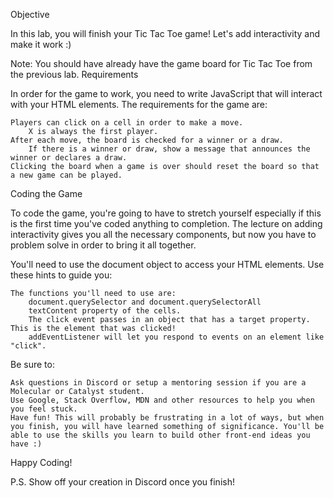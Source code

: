 
Objective

In this lab, you will finish your Tic Tac Toe game! Let's add interactivity and make it work :)

Note: You should have already have the game board for Tic Tac Toe from the previous lab.
Requirements

In order for the game to work, you need to write JavaScript that will interact with your HTML elements. The requirements for the game are:

    Players can click on a cell in order to make a move.
        X is always the first player.
    After each move, the board is checked for a winner or a draw.
        If there is a winner or draw, show a message that announces the winner or declares a draw.
    Clicking the board when a game is over should reset the board so that a new game can be played.

Coding the Game

To code the game, you're going to have to stretch yourself especially if this is the first time you've coded anything to completion. The lecture on adding interactivity gives you all the necessary components, but now you have to problem solve in order to bring it all together.

You'll need to use the document object to access your HTML elements. Use these hints to guide you:

    The functions you'll need to use are:
        document.querySelector and document.querySelectorAll
        textContent property of the cells.
        The click event passes in an object that has a target property. This is the element that was clicked!
        addEventListener will let you respond to events on an element like "click".

Be sure to:

    Ask questions in Discord or setup a mentoring session if you are a Molecular or Catalyst student.
    Use Google, Stack Overflow, MDN and other resources to help you when you feel stuck.
    Have fun! This will probably be frustrating in a lot of ways, but when you finish, you will have learned something of significance. You'll be able to use the skills you learn to build other front-end ideas you have :)

Happy Coding!

P.S. Show off your creation in Discord once you finish!

